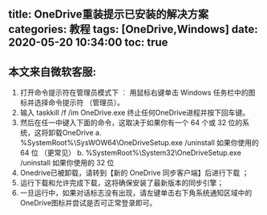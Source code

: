 title: OneDrive重装提示已安装的解决方案
categories: 教程
tags: [OneDrive,Windows]
date: 2020-05-20 10:34:00
toc: true
---
## 本文来自微软客服:
<!-- more -->
1. 打开命令提示符在管理员模式下 ︰ 用鼠标右键单击 Windows 任务栏中的图标并选择命令提示符 （管理员）。
2. 输入 taskkill /f /im OneDrive.exe 终止任何OneDrive进程并按下回车键。
3. 然后在任一中键入下面的命令，这取决于如果你有一个 64 个或 32 位的系统，这将卸载OneDrive
a. %SystemRoot%\SysWOW64\OneDriveSetup.exe /uninstall 如果你使用的 64 位 （更常见）
b. %SystemRoot%\System32\OneDriveSetup.exe /uninstall 如果你使用的 32 位
4. Onedrive已被卸载，请转到【新的 OneDrive 同步客户端】后进行下载 ；
5. 运行下载和允许完成下载，这将确保安装了最新版本的同步引擎；
6. 一旦运行中，如果对话标志没有出现，请左键单击右下角系统通知区域中的OneDrive图标并尝试是否可正常登录即可。